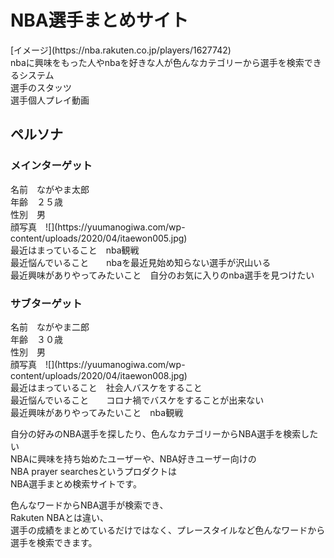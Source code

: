 <h1>NBA選手まとめサイト </h1>  
[イメージ](https://nba.rakuten.co.jp/players/1627742)<br>
nbaに興味をもった人やnbaを好きな人が色んなカテゴリーから選手を検索できるシステム<br>
選手のスタッツ<br> 
選手個人プレイ動画 <br>

<h2>ペルソナ</h2>

<h3>メインターゲット</h3>
名前　ながやま太郎<br>
年齢　２５歳<br>
性別　男<br>
顔写真　![](https://yuumanogiwa.com/wp-content/uploads/2020/04/itaewon005.jpg)<br>
最近はまっていること　nba観戦<br>
最近悩んでいること　　nbaを最近見始め知らない選手が沢山いる<br>
最近興味がありやってみたいこと　自分のお気に入りのnba選手を見つけたい<br>

<h3>サブターゲット</h3>
名前　ながやま二郎<br>
年齢　３０歳<br>
性別　男<br>
顔写真　![](https://yuumanogiwa.com/wp-content/uploads/2020/04/itaewon008.jpg)<br>
最近はまっていること　社会人バスケをすること<br>
最近悩んでいること　　コロナ禍でバスケをすることが出来ない<br>
最近興味がありやってみたいこと　nba観戦<br>

自分の好みのNBA選手を探したり、色んなカテゴリーからNBA選手を検索したい<br>
NBAに興味を持ち始めたユーザーや、NBA好きユーザー向けの<br>
NBA prayer searchesというプロダクトは<br>
NBA選手まとめ検索サイトです。<br>

色んなワードからNBA選手が検索でき、<br>
Rakuten NBAとは違い、<br>
選手の成績をまとめているだけではなく、プレースタイルなど色んなワードから選手を検索できます。<br>









